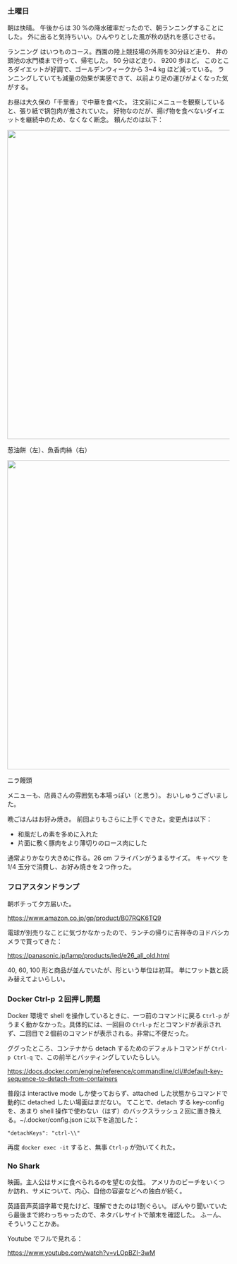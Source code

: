 ### 土曜日

朝は快晴。
午後からは 30 %の降水確率だったので、朝ランニングすることにした。
外に出ると気持ちいい。ひんやりとした風が秋の訪れを感じさせる。

ランニング はいつものコース。西園の陸上競技場の外周を30分ほど走り、
井の頭池の水門橋まで行って、帰宅した。
50 分ほど走り、 9200 歩ほど。
このところダイエットが好調で、ゴールデンウィークから 3~4 kg ほど減っている。
ランニングしていても減量の効果が実感できて、以前より足の運びがよくなった気がする。

お昼は大久保の「千里香」で中華を食べた。
注文前にメニューを観察していると、張り紙で锅包肉が推されていた。
好物なのだが、揚げ物を食べないダイエットを継続中のため、なくなく断念。
頼んだのは以下：

<img src="https://i.imgur.com/MVC9Lap.jpg" width="700">

葱油餅（左）、魚香肉絲（右）

<img src="https://i.imgur.com/1zun1RI.jpg" width="700">

ニラ饅頭

メニューも、店員さんの雰囲気も本場っぽい（と思う）。
おいしゅうございました。

晩ごはんはお好み焼き。
前回よりもさらに上手くできた。変更点は以下：

- 和風だしの素を多めに入れた
- 片面に敷く豚肉をより薄切りのロース肉にした

通常よりかなり大きめに作る。26 cm フライパンがうまるサイズ。
キャベツ を1/4 玉分で消費し、お好み焼きを２つ作った。

### フロアスタンドランプ

朝ポチって夕方届いた。

https://www.amazon.co.jp/gp/product/B07RQK6TQ9

電球が別売りなことに気づかなかったので、ランチの帰りに吉祥寺のヨドバシカメラで買ってきた：

https://panasonic.jp/lamp/products/led/e26_all_old.html

40, 60, 100 形と商品が並んでいたが、形という単位は初耳。
単にワット数と読み替えてよいらしい。

### Docker Ctrl-p ２回押し問題

Docker 環境で shell を操作しているときに、一つ前のコマンドに戻る `Ctrl-p` がうまく動かなかった。具体的には、一回目の `Ctrl-p` だとコマンドが表示されず、二回目で２個前のコマンドが表示される。非常に不便だった。

ググったところ、コンテナから detach するためのデフォルトコマンドが `Ctrl-p Ctrl-q` で、この前半とバッティングしていたらしい。

https://docs.docker.com/engine/reference/commandline/cli/#default-key-sequence-to-detach-from-containers

普段は interactive mode しか使っておらず、attached した状態からコマンドで動的に detached したい場面はまだない。
てことで、detach する key-config を、あまり shell 操作で使わない（はず）のバックスラッシュ２回に置き換える。~/.docker/config.json に以下を追加した：

```
"detachKeys": "ctrl-\\"
```

再度 `docker exec -it` すると、無事 `Ctrl-p` が効いてくれた。

### No Shark

映画。主人公はサメに食べられるのを望むの女性。
アメリカのビーチをいくつか訪れ、サメについて、内心、自他の容姿などへの独白が続く。

英語音声英語字幕で見たけど、理解できたのは1割ぐらい。
ぼんやり聞いていたら最後まで終わっちゃったので、ネタバレサイトで顛末を確認した。
ふーん、そういうことかあ。

Youtube でフルで見れる：

https://www.youtube.com/watch?v=vLOpBZI-3wM
